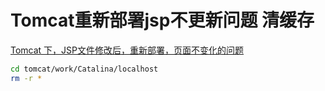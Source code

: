 # Tomcat重新部署jsp不更新问题 清缓存


[Tomcat 下，JSP文件修改后，重新部署，页面不变化的问题](http://blog.csdn.net/suliangchun/article/details/51798634)

```bash
cd tomcat/work/Catalina/localhost
rm -r *
```

